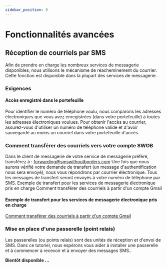 ```yaml
---
sidebar_position: 9
---
```


# Fonctionnalités avancées

## Réception de courriels par SMS

Afin de prendre en charge les nombreux services de messagerie disponibles, nous utilisons le mécanisme de réacheminement du courrier. Cette fonction est disponible dans la plupart des services de messagerie.

### Exigences

#### Accès enregistré dans le portefeuille

Pour identifier le numéro de téléphone voulu, nous comparons les adresses électroniques que vous avez enregistrées (dans votre portefeuille) à toutes les adresses électroniques voulues. Pour obtenir l'accès au courrier, assurez-vous d'utiliser un numéro de téléphone valide et d'avoir sauvegardé au moins un courriel dans votre portefeuille d'accès.

### Comment transférer des courriels vers votre compte SWOB
Dans le client de messagerie de votre service de messagerie préféré, transférez à : forwarding@smswithoutborders.com Une fois que nous aurons vérifié votre demande de transfert (un message d'authentification nous sera envoyé), nous vous répondrons par courrier électronique. Tous les messages de transfert seront envoyés à votre numéro de téléphone par SMS.
Exemple de transfert pour les services de messagerie électronique pris en charge
Comment transférer des courriels à partir d'un compte Gmail

#### Exemple de transfert pour les services de messagerie électronique pris en charge

[Comment transférer des courriels à partir d'un compte Gmail](https://www.lifewire.com/how-to-forward-gmail-email-using-filters-1171934)

### Mise en place d'une passerelle (point relais)
Les passerelles (ou points relais) sont des unités de réception et d'envoi de SMS. Dans ce tutoriel, nous espérons vous aider à installer une passerelle et à commencer à recevoir et à envoyer des messages SMS..

**Bientôt disponible ...**
